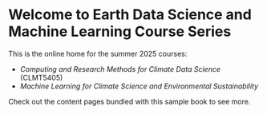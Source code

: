 # Welcome to Earth Data Science and Machine Learning Course Series

This is the online home for the summer 2025 courses:
- *Computing and Research Methods for Climate Data Science* (CLMT5405)
- *Machine Learning for Climate Science and Environmental Sustainability*


Check out the content pages bundled with this sample book to see more.

```{tableofcontents}
```
